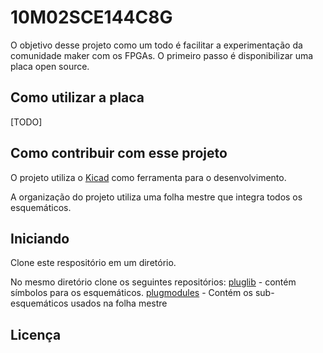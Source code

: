 # 10M02SCE144C8G

O objetivo desse projeto como um todo é facilitar a experimentação da comunidade
maker com os FPGAs. O primeiro passo é disponibilizar uma placa open source.

## Como utilizar a placa

[TODO]

## Como contribuir com esse projeto

O projeto utiliza o [Kicad](http://kicad-pcb.org/) como ferramenta para o
desenvolvimento. 

A organização do projeto utiliza uma folha mestre que integra todos os
esquemáticos.

## Iniciando

Clone este respositório em um diretório.

No mesmo diretório clone os seguintes repositórios:
[pluglib](https://github.com/plugfects/pluglib) - contém símbolos para os
esquemáticos.
[plugmodules](https://github.com/plugfects/plugmodules) - Contém os
sub-esquemáticos usados na folha mestre

## Licença
